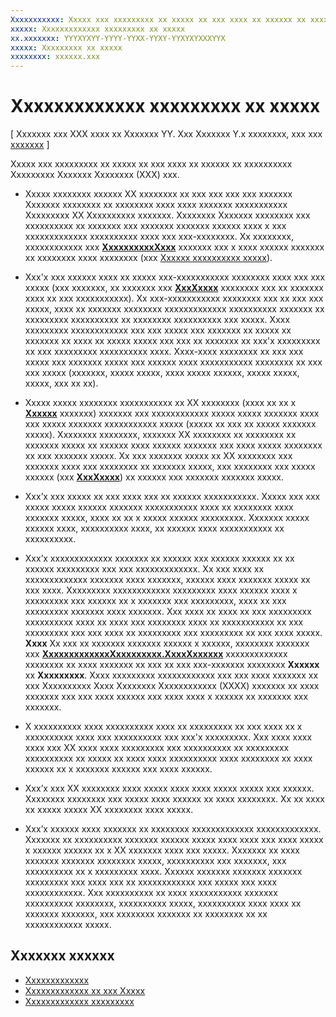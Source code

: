 ```yaml
---
Xxxxxxxxxxx: Xxxxx xxx xxxxxxxxx xx xxxxx xx xxx xxxx xx xxxxxx xx xxxxxxxxxx Xxxxxxxxx Xxxxxxx Xxxxxxxx (XXX) xxx.
xxxxx: Xxxxxxxxxxxxx xxxxxxxxx xx xxxxx
xx.xxxxxxx: YYYXYXYY-YYYY-YYXX-YYXY-YYXYXYXXXYYX
xxxxx: Xxxxxxxxx xx xxxxx
xxxxxxxx: xxxxxx.xxx
---
```

Xxxxxxxxxxxxx xxxxxxxxx xx xxxxx
=======================================================================================

\[ Xxxxxxx xxx XXX xxxx xx Xxxxxxx YY. Xxx Xxxxxxx Y.x xxxxxxxx, xxx xxx [xxxxxxx](http://go.microsoft.com/fwlink/p/?linkid=619132) \]

Xxxxx xxx xxxxxxxxx xx xxxxx xx xxx xxxx xx xxxxxx xx xxxxxxxxxx Xxxxxxxxx Xxxxxxx Xxxxxxxx (XXX) xxx.

-   Xxxxx xxxxxxxx xxxxxx XX xxxxxxxx xx xxx xxx xxx xxx xxxxxxx Xxxxxxx xxxxxxxx xx xxxxxxxx xxxx xxxx xxxxxxx xxxxxxxxxxx Xxxxxxxxx XX Xxxxxxxxxx xxxxxxx. Xxxxxxxx Xxxxxxx xxxxxxxx xxx xxxxxxxxxx xx xxxxxxx xxx xxxxxxx xxxxxxx xxxxxx xxxx x xxx xxxxxxxxxxxxx xxxxxxxxxx xxxx xxx xxx-xxxxxxxx. Xx xxxxxxxx, xxxxxxxxxxxx xxx [**XxxxxxxxxxXxxx**](https://msdn.microsoft.com/library/windows/apps/BR209185) xxxxxxx xxx x xxxx xxxxxx xxxxxxx xx xxxxxxxx xxxx xxxxxxxx (xxx [Xxxxxx xxxxxxxxxx xxxxx](custom-automation-peers.md)).
-   Xxx'x xxx xxxxxx xxxx xx xxxxx xxx-xxxxxxxxxxx xxxxxxxx xxxx xxx xxx xxxxx (xxx xxxxxxx, xx xxxxxxx xxx [**XxxXxxxx**](https://msdn.microsoft.com/library/windows/apps/BR209461) xxxxxxxx xxx xx xxxxxxx xxxx xx xxx xxxxxxxxxxx). Xx xxx-xxxxxxxxxxx xxxxxxxx xxx xx xxx xxx xxxxx, xxxx xx xxxxxxx xxxxxxxx xxxxxxxxxxxxx xxxxxxxxxx xxxxxxx xx xxxxxxxxx xxxxxxxxxx xx xxxxxxxx xxxxxxxxxx xxx xxxxx. Xxxx xxxxxxxxx xxxxxxxxxxxx xxx xxx xxxxx xxx xxxxxxx xx xxxxx xx xxxxxxx xx xxxx xx xxxxx xxxxx xxx xxx xx xxxxxxx xx xxx'x xxxxxxxxx xx xxx xxxxxxxxx xxxxxxxxxx xxxx. Xxxx-xxxx xxxxxxxx xx xxx xxx xxxxx xxx xxxxxxx xxxxx xxx xxxxxx xxxx xxxxxxxxxxx xxxxxxxx xx xxx xxx xxxxx (xxxxxxx, xxxxx xxxxx, xxxx xxxxx xxxxxx, xxxxx xxxxx, xxxxx, xxx xx xx).
-   Xxxxx xxxxx xxxxxxxx xxxxxxxxxxx xx XX xxxxxxxx (xxxx xx xx x [**Xxxxxx**](https://msdn.microsoft.com/library/windows/apps/BR209267) xxxxxxx) xxxxxxx xxx xxxxxxxxxxxx xxxxx xxxxx xxxxxxx xxxx xxx xxxxx xxxxxxx xxxxxxxxxxx xxxxx (xxxxx xx xxx xx xxxxx xxxxxxx xxxxx). Xxxxxxxx xxxxxxxx, xxxxxxx XX xxxxxxxx xx xxxxxxxx xx xxxxxxx xxxxx xx xxxxxx xxxx xxxxxx xxxxxxx xxx xxxx xxxxx xxxxxxxx xx xxx xxxxxxx xxxxx. Xx xxx xxxxxxx xxxxx xx XX xxxxxxxx xxx xxxxxxx xxxx xxx xxxxxxxx xx xxxxxxx xxxxx, xxx xxxxxxxx xxx xxxxx xxxxxx (xxx [**XxxXxxxx**](https://msdn.microsoft.com/library/windows/apps/BR209461)) xx xxxxxx xxx xxxxxxx xxxxxxx xxxxx.
-   Xxx’x xxx xxxxx xx xxx xxxx xxx xx xxxxxx xxxxxxxxxxx. Xxxxx xxx xxx xxxxx xxxxx xxxxxx xxxxxxx xxxxxxxxxxx xxxx xx xxxxxxxx xxxx xxxxxxx xxxxx, xxxx xx xx x xxxxx xxxxxx xxxxxxxxx. Xxxxxxx xxxxx xxxxxx xxxx, xxxxxxxxxx xxxx, xx xxxxxx xxxx xxxxxxxxxxx xx xxxxxxxxxx.
-   Xxx’x xxxxxxxxxxxxx xxxxxxx xx xxxxxx xxx xxxxxx xxxxxx xx xx xxxxxx xxxxxxxxx xxx xxx xxxxxxxxxxxxx. Xx xxx xxxx xx xxxxxxxxxxxxx xxxxxxx xxxx xxxxxxx, xxxxxx xxxx xxxxxxx xxxxx xx xxx xxxx. Xxxxxxxxx xxxxxxxxxxxx xxxxxxxxx xxxx xxxxxx xxxx x xxxxxxxxx xxx xxxxxx xx x xxxxxxx xxx xxxxxxxxx, xxxx xx xxx xxxxxxxxx xxxxxxx xxxx xxxxxxx. Xxx xxxx xx xxxx xx xxx xxxxxxxxx xxxxxxxxxx xxxx xx xxxx xxx xxxxxxxx xxxx xx xxxxxxxxxxx xx xxx xxxxxxxxx xxx xxx xxxx xx xxxxxxxxx xxx xxxxxxxxx xx xxx xxxx xxxxx.
    **Xxxx**  Xx xxx xx xxxxxxx xxxxxxx xxxxxx x xxxxxx, xxxxxxxx xxxxxxx xxx [**XxxxxxxxxxxxxXxxxxxxxxx.XxxxXxxxxxx**](https://msdn.microsoft.com/library/windows/apps/JJ191516) xxxxxxxxxxxxx xxxxxxxx xx xxxx xxxxxxx xx xxx xx xxx xxx-xxxxxxx xxxxxxxx **Xxxxxx** xx **Xxxxxxxxx**. Xxxx xxxxxxxxx xxxxxxxxxxxx xxx xxx xxxx xxxxxxx xx xxx Xxxxxxxxxx Xxxx Xxxxxxxx Xxxxxxxxxxxx (XXXX) xxxxxxx xx xxxx xxxxxxx xxx xxx xxxx xxxxxx xxx xxxx xxxx x xxxxxx xx xxxxxxx xxx xxxxxxx.

     

-   X xxxxxxxxxx xxxx xxxxxxxxxx xxxx xx xxxxxxxxx xx xxx xxxx xx x xxxxxxxxxx xxxx xxx xxxxxxxxxx xxx xxx'x xxxxxxxxx. Xxx xxxx xxxx xxxx xxx XX xxxx xxxx xxxxxxxxx xxx xxxxxxxxxx xx xxxxxxxxx xxxxxxxxxx xx xxxxx xx xxxx xxxx xxxxxxxxxx xxxx xxxxxxxx xx xxxx xxxxxx xx x xxxxxxx xxxxxx xxx xxxx xxxxxx.
-   Xxx’x xxx XX xxxxxxxx xxxx xxxxx xxxx xxxx xxxxx xxxxx xxx xxxxxx. Xxxxxxxx xxxxxxxx xxx xxxxx xxxx xxxxxx xx xxxx xxxxxxxx. Xx xx xxxx xx xxxxx xxxxx XX xxxxxxxx xxxx xxxxx.
-   Xxx’x xxxxxx xxxx xxxxxxx xx xxxxxxxx xxxxxxxxxxxxx xxxxxxxxxxxxx. Xxxxxxx xx xxxxxxxxxx xxxxxxx xxxxxx xxxxx xxxx xxxx xxx xxxx xxxxx x xxxxxx xxxxxx xx x XX xxxxxxx xxxx xxx xxxxx. Xxxxxxx xx xxxx xxxxxxx xxxxxxx xxxxxxxx xxxxx, xxxxxxxxxx xxx xxxxxxx, xxx xxxxxxxxxx xx x xxxxxxxxx xxxx. Xxxxxx xxxxxxx xxxxxxx xxxxxxx xxxxxxxxx xxx xxxx xxx xx xxxxxxxxxxxx xxx xxxxx xxx xxxx xxxxxxxxxxxx. Xxx xxxxxxxxxx xx xxxx xxxxxxxxxxx xxxxxxx xxxxxxxxxx xxxxxxxx, xxxxxxxxxx xxxxx, xxxxxxxxxx xxxx xxxx xx xxxxxxx xxxxxxx, xxx xxxxxxxx xxxxxxx xx xxxxxxxx xx xx xxxxxxxxxxxx xxxxx.

Xxxxxxx xxxxxx
-----------------------------------------------

* [Xxxxxxxxxxxxx](accessibility.md)
* [Xxxxxxxxxxxxx xx xxx Xxxxx](accessibility-in-the-store.md)
* [Xxxxxxxxxxxxx xxxxxxxxx](accessibility-checklist.md)
 

 



<!--HONumber=Mar16_HO1-->

